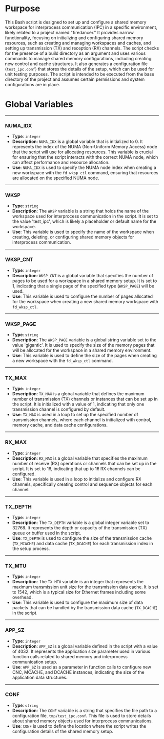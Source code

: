 # Purpose
This Bash script is designed to set up and configure a shared memory workspace for interprocess communication (IPC) in a specific environment, likely related to a project named "firedancer." It provides narrow functionality, focusing on initializing and configuring shared memory resources, such as creating and managing workspaces and caches, and setting up transmission (TX) and reception (RX) channels. The script checks for the presence of a build directory as an argument and uses various commands to manage shared memory configurations, including creating new control and cache structures. It also generates a configuration file (`test_ipc.conf`) that stores the details of the setup, which can be used for unit testing purposes. The script is intended to be executed from the base directory of the project and assumes certain permissions and system configurations are in place.
# Global Variables

---
### NUMA\_IDX
- **Type**: `integer`
- **Description**: `NUMA_IDX` is a global variable that is initialized to 0. It represents the index of the NUMA (Non-Uniform Memory Access) node that the script will use for allocating resources. This variable is crucial for ensuring that the script interacts with the correct NUMA node, which can affect performance and resource allocation.
- **Use**: `NUMA_IDX` is used to specify the NUMA node index when creating a new workspace with the `fd_wksp_ctl` command, ensuring that resources are allocated on the specified NUMA node.


---
### WKSP
- **Type**: `string`
- **Description**: The `WKSP` variable is a string that holds the name of the workspace used for interprocess communication in the script. It is set to the value 'test_ipc', which is likely a placeholder or default name for the workspace.
- **Use**: This variable is used to specify the name of the workspace when creating, deleting, or configuring shared memory objects for interprocess communication.


---
### WKSP\_CNT
- **Type**: `integer`
- **Description**: `WKSP_CNT` is a global variable that specifies the number of pages to be used for a workspace in a shared memory setup. It is set to 1, indicating that a single page of the specified type (`WKSP_PAGE`) will be used.
- **Use**: This variable is used to configure the number of pages allocated for the workspace when creating a new shared memory workspace with `fd_wksp_ctl`.


---
### WKSP\_PAGE
- **Type**: `string`
- **Description**: The `WKSP_PAGE` variable is a global string variable set to the value 'gigantic'. It is used to specify the size of the memory pages that will be allocated for the workspace in a shared memory environment.
- **Use**: This variable is used to define the size of the pages when creating a new workspace with the `fd_wksp_ctl` command.


---
### TX\_MAX
- **Type**: `integer`
- **Description**: `TX_MAX` is a global variable that defines the maximum number of transmission (TX) channels or instances that can be set up in the script. It is initialized with a value of 1, indicating that only one transmission channel is configured by default.
- **Use**: `TX_MAX` is used in a loop to set up the specified number of transmission channels, where each channel is initialized with control, memory cache, and data cache configurations.


---
### RX\_MAX
- **Type**: `integer`
- **Description**: `RX_MAX` is a global variable that specifies the maximum number of receive (RX) operations or channels that can be set up in the script. It is set to 16, indicating that up to 16 RX channels can be configured.
- **Use**: This variable is used in a loop to initialize and configure RX channels, specifically creating control and sequence objects for each channel.


---
### TX\_DEPTH
- **Type**: `integer`
- **Description**: The `TX_DEPTH` variable is a global integer variable set to 32768. It represents the depth or capacity of the transmission (TX) queue or buffer used in the script.
- **Use**: `TX_DEPTH` is used to configure the size of the transmission cache (`TX_MCACHE`) and data cache (`TX_DCACHE`) for each transmission index in the setup process.


---
### TX\_MTU
- **Type**: `integer`
- **Description**: The `TX_MTU` variable is an integer that represents the maximum transmission unit size for the transmission data cache. It is set to 1542, which is a typical size for Ethernet frames including some overhead.
- **Use**: This variable is used to configure the maximum size of data packets that can be handled by the transmission data cache (`TX_DCACHE`) in the script.


---
### APP\_SZ
- **Type**: `integer`
- **Description**: `APP_SZ` is a global variable defined in the script with a value of 4032. It represents the application size parameter used in various function calls related to shared memory and interprocess communication setup.
- **Use**: `APP_SZ` is used as a parameter in function calls to configure new CNC, MCACHE, and DCACHE instances, indicating the size of the application data structures.


---
### CONF
- **Type**: `string`
- **Description**: The `CONF` variable is a string that specifies the file path to a configuration file, `tmp/test_ipc.conf`. This file is used to store details about shared memory objects used for interprocess communications.
- **Use**: `CONF` is used to define the location where the script writes the configuration details of the shared memory setup.


